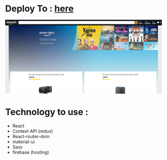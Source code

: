 # Deploy To : [here](https://clone-76197.web.app/)

<img src="https://raw.githubusercontent.com/mahdi-zoraghi/amazon-clone/master/amazon-clone-screen.jpg" />

# Technology to use :

- React
- Context API (redux)
- React-router-dom
- material-ui
- Sass
- firebase (hosting)
